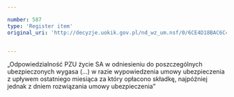 ```yaml
---

number: 587
type: 'Register item'
original_uri: 'http://decyzje.uokik.gov.pl/nd_wz_um.nsf/0/6CE4D18BAC6C4013C12572DD003295F7?OpenDocument'


---
```


„Odpowiedzialność PZU życie SA w odniesieniu do poszczególnych ubezpieczonych wygasa (...) w razie wypowiedzenia umowy ubezpieczenia z upływem ostatniego miesiąca za który opłacono składkę, najpóźniej jednak z dniem rozwiązania umowy ubezpieczenia”
